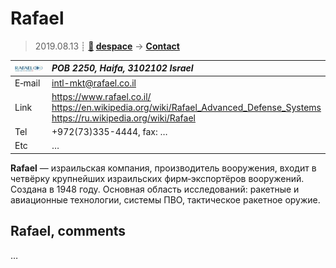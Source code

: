 # Rafael
> 2019.08.13 ┊ **[🚀](../index/index.md) [despace](index.md)** → **[Contact](contact.md)**

|[![](f/contact/r/rafael_logo1_thumb.jpg)](f/contact/r/rafael_logo1.png)|*POB 2250, Haifa, 3102102 Israel*|
|:--|:--|
|E‑mail| <intl-mkt@rafael.co.il> |
|Link| <https://www.rafael.co.il/><br> <https://en.wikipedia.org/wiki/Rafael_Advanced_Defense_Systems><br> <https://ru.wikipedia.org/wiki/Rafael> |
|Tel| +972(73)335-4444, fax: … |
|Etc| … |

**Rafael** — израильская компания, производитель вооружения, входит в четвёрку крупнейших израильских фирм‑экспортёров вооружений. Создана в 1948 году. Основная область исследований: ракетные и авиационные технологии, системы ПВО, тактическое ракетное оружие.


<p style="page-break-after:always"> </p>

## Rafael, comments

…

